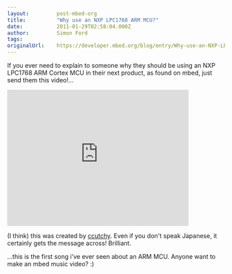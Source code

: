 ```yaml
---
layout:         post-mbed-org
title:          "Why use an NXP LPC1768 ARM MCU?"
date:           2011-01-29T02:58:04.000Z
author:         Simon Ford
tags:           
originalUrl:    https://developer.mbed.org/blog/entry/Why-use-an-NXP-LPC1768-ARM-MCU/
---
```


<p>If you ever need to explain to someone why they should be using an NXP
  LPC1768 ARM Cortex MCU in their next product, as found on mbed, just send
  them this video!...</p>
<div class="flex-video">
  <iframe width="420" height="315" src="https://www.youtube.com/embed/f2doyCL7Ogc"
  frameborder="0" allowfullscreen="allowfullscreen"></iframe>
</div>
<p>(I think) this was created by <a href="http://mbed.org/users/ccutchy/">ccutchy</a>.
  Even if you don&apos;t speak Japanese, it certainly gets the message across!
  Brilliant.</p>
<p>...this is the first song i&apos;ve ever seen about an ARM MCU. Anyone
  want to make an mbed music video? :)</p>
